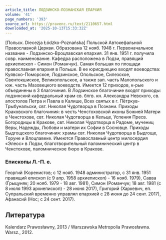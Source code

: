 ```yaml
---
article_title: ЛОДЗИНСКО-ПОЗНАНСКАЯ ЕПАРХИЯ
volume: '41'
page_numbers: '393'
source_url: https://pravenc.ru/text/2110657.html
downloaded_at: '2025-10-13T15:33:32Z'
---
```


[Польск. Diecezja Łódzko-Poznańska] Польской Автокефальной Православной Церкви. Образована 12 нояб. 1948 г. Первоначальное название - Лодзинско-Вроцлавская епархия. 31 янв. 1951 г. получила совр. наименование. Кафедра расположена в Лодзи, правящий архиепископ - Симон (Романчук). Самая большая по площади православная епархия в Польше. В ее юрисдикцию входят воеводства: Куявско-Поморское, Лодзинское, Опольское, Силезское, Свентокшиское, Великопольское, а также зап. часть Малопольского и юж. часть Мазовецкого воеводств. Имеется 12 приходов, к-рые объединены в 3 благочиния. В Лодзинское благочиние входят приходы: лодзинский кафедральный храм св. блгв. кн. Александра Невского, св. апостолов Петра и Павла в Калише, Всех святых в г. Пётркув-Трыбунальски, свт. Николая Чудотворца в Познани. Приходы Краковского благочиния: в честь Ченстоховской иконы Божией Матери в Ченстохове, свт. Николая Чудотворца в Кельце, Успения Пресв. Богородицы в Кракове, свт. Николая Чудотворца в Радоме, мучениц Веры, Надежды, Любови и матери их Софии в Сосновце. Приходы Быдгощского благочиния: храмы свт. Николая Чудотворца в Быдгоще, Торуне и Влоцлавеке. Имеются Православный центр милосердия «Элеос» в Лодзи, благотворительный паломнический центр в Ченстохове, паломническое бюро в Кракове.

### Епископы Л.-П. е.

Георгий (Коренистов; с 12 нояб. 1948 администратор, с 31 янв. 1951 правящий епископ (с 9 апр. 1958 архиепископ) - 16 нояб. 1979), Савва (Грыцуняк; 20 нояб. 1979 - 18 авг. 1981), Симон (Романчук; 18 авг. 1981 (с 8 июля 1993 архиепископ) - 28 июня 2017), Григорий (Харкевич, еп. Супральский временно управлял епархией с 28 июня до 24 сент. 2017), Афанасий (Нос; с 24 сент. 2017).

## Литература

Kalendarz Prawosławny, 2013 / Warszawskа Metropoliа Prawosławnа. Warsz., 2012.
